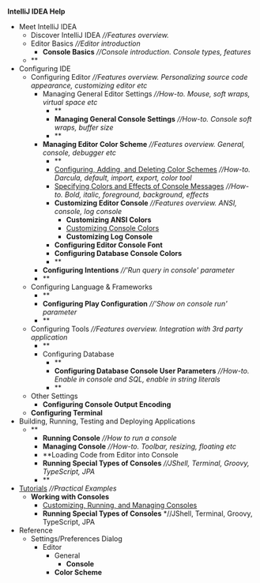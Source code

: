 

**IntelliJ IDEA Help**

 - Meet IntelliJ IDEA	
 	 - Discover IntelliJ IDEA *//Features overview.*
	 - Editor Basics *//Editor introduction*
		 - **Console Basics** *//Console introduction. Console types, features* 	 
	 - **	 
 - Configuring IDE
	 - Configuring Editor *//Features overview. Personalizing source code appearance, customizing editor etc*
		 - Managing General Editor Settings *//How-to. Mouse, soft wraps, virtual space etc*
			 - **
			 - **Managing General Console Settings** *//How-to. Console soft wraps, buffer size*
			 - **
		 - **Managing Editor Color Scheme** *//Features overview. General, console, debugger etc*
			 - **
			 - [Configuring, Adding, and Deleting Color Schemes](Scheme.md) *//How-to. Darcula, default, import, export, color tool*
			 - [Specifying Colors and Effects of Console Messages](ColorTool.md) *//How-to. Bold, italic, foreground, background, effects*
			 - **Customizing Editor Console** *//Features overview. ANSI, console, log console*
				 - **Customizing ANSI Colors**
				 - [Customizing Console Colors](ConsoleColor.md)
				 - **Customizing Log Console**
			 - **Configuring Editor Console Font**
			 - **Configuring Database Console Colors**
			- **
		- **Configuring Intentions** *//'Run query in console' parameter*
		- **
	- Configuring Language & Frameworks
		- **
		- **Configuring Play Configuration** *//'Show on console run' parameter*
		- **
	- Configuring Tools *//Features overview. Integration with 3rd party application*
		- **
		- Configuring Database 
			- **
			- **Configuring Database Console User Parameters** *//How-to. Enable in console and SQL, enable in string literals*
			- **
	- Other Settings
		- **Configuring Console Output Encoding**
	- **Configuring Terminal**
- Building, Running, Testing and Deploying Applications
	- **
		- **Running Console** *//How to run a console*
		- **Managing Console** *//How-to. Toolbar, resizing, floating etc*
		- 	**Loading Code from Editor into Console
		- **Running Special Types of Consoles** *//JShell, Terminal, Groovy, TypeScript, JPA*
		- **
 - [Tutorials](Tutorials.md) *//Practical Examples*
 	 - **Working with Consoles**
	 	- [Customizing, Running, and Managing Consoles](Console.md)
		- **Running Special Types of Consoles** *//JShell, Terminal, Groovy, TypeScript, JPA
 - Reference
 	 - Settings/Preferences Dialog
	 	 - Editor
		 	 - General
			 	 - **Console**
			 - **Color Scheme**
 



